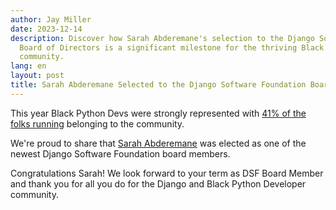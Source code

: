 ```yaml
---
author: Jay Miller
date: 2023-12-14
description: Discover how Sarah Abderemane's selection to the Django Software Foundation
  Board of Directors is a significant milestone for the thriving Black Python Devs
  community.
lang: en
layout: post
title: Sarah Abderemane Selected to the Django Software Foundation Board of Directors
---
```


This year Black Python Devs were strongly represented with [41% of the folks running](https://blackpythondevs.github.io/2023-11-13-black-python-devs-represent-in-dsf-elections/) belonging to the community.

We're proud to share that [Sarah Abderemane](https://sarahabd.com/) was elected as one of the newest Django Software Foundation board members.

Congratulations Sarah! We look forward to your term as DSF Board Member and thank you for all you do for the Django and Black Python Developer community.
